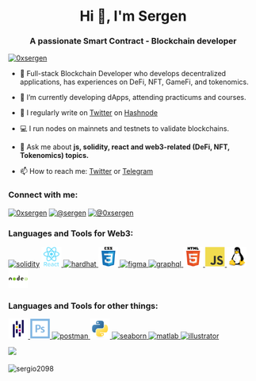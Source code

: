 <h1 align="center">Hi 👋, I'm Sergen</h1>
<h3 align="center">A passionate Smart Contract - Blockchain developer</h3>

<p align="left"> <a href="https://twitter.com/0xsergen" target="blank"><img src="https://img.shields.io/twitter/follow/0xsergen?logo=twitter&style=for-the-badge" alt="0xsergen" /></a> </p>

- 🔭 Full-stack Blockchain Developer who develops decentralized applications, has experiences on DeFi, NFT, GameFi, and tokenomics.

- 🌱 I’m currently developing dApps, attending practicums and courses.

- 📝 I regularly write on [Twitter](https://twitter.com/0xsergen) on [Hashnode](sergen.hashnode.dev/)

- 💻 I run nodes on mainnets and testnets to validate blockchains.

- 💬 Ask me about **js, solidity, react and web3-related (DeFi, NFT, Tokenomics) topics.**

- 📫 How to reach me: [Twitter](https://twitter.com/0xsergen) or [Telegram](https://t.me/sergen0x)

<h3 align="left">Connect with me:</h3>
<p align="left">
<a href="https://twitter.com/0xsergen" target="blank"><img align="center" src="https://raw.githubusercontent.com/rahuldkjain/github-profile-readme-generator/master/src/images/icons/Social/twitter.svg" alt="0xsergen" height="30" width="40" /></a>
<a href="https://hashnode.com/@sergen" target="blank"><img align="center" src="https://raw.githubusercontent.com/rahuldkjain/github-profile-readme-generator/master/src/images/icons/Social/hashnode.svg" alt="@sergen" height="30" width="40" /></a>
<a href="https://medium.com/@0xsergen" target="blank"><img align="center" src="https://raw.githubusercontent.com/rahuldkjain/github-profile-readme-generator/master/src/images/icons/Social/medium.svg" alt="@0xsergen" height="30" width="40" /></a>
</p>

<h3 align="left">Languages and Tools for Web3:</h3>
<p align="left">  <a href="https://docs.soliditylang.org/" target="_blank" rel="noreferrer"> <img src="https://pbs.twimg.com/media/E0KH3AOX0AQPjKa.png" alt="solidity" height="40"/></a> <a href="https://reactjs.org/" target="_blank" rel="noreferrer"> <img src="https://raw.githubusercontent.com/devicons/devicon/master/icons/react/react-original-wordmark.svg" alt="react" width="40" height="40"/> </a> <a href="https://hardhat.org/" target="_blank" rel="noreferrer"> <img src="https://seeklogo.com/images/H/hardhat-logo-888739EBB4-seeklogo.com.png" alt="hardhat" width="40" height="40"/> </a> <a href="https://www.w3schools.com/css/" target="_blank" rel="noreferrer"> <img src="https://raw.githubusercontent.com/devicons/devicon/master/icons/css3/css3-original-wordmark.svg" alt="css3" width="40" height="40"/> </a> <a href="https://www.figma.com/" target="_blank" rel="noreferrer"> <img src="https://www.vectorlogo.zone/logos/figma/figma-icon.svg" alt="figma" width="40" height="40"/> </a> <a href="https://graphql.org" target="_blank" rel="noreferrer"> <img src="https://www.vectorlogo.zone/logos/graphql/graphql-icon.svg" alt="graphql" width="40" height="40"/> </a> <a href="https://www.w3.org/html/" target="_blank" rel="noreferrer"> <img src="https://raw.githubusercontent.com/devicons/devicon/master/icons/html5/html5-original-wordmark.svg" alt="html5" width="40" height="40"/> </a>  <a href="https://developer.mozilla.org/en-US/docs/Web/JavaScript" target="_blank" rel="noreferrer"> <img src="https://raw.githubusercontent.com/devicons/devicon/master/icons/javascript/javascript-original.svg" alt="javascript" width="40" height="40"/> </a> <a href="https://www.linux.org/" target="_blank" rel="noreferrer"> <img src="https://raw.githubusercontent.com/devicons/devicon/master/icons/linux/linux-original.svg" alt="linux" width="40" height="40"/> </a> <a href="https://nodejs.org" target="_blank" rel="noreferrer"> <img src="https://raw.githubusercontent.com/devicons/devicon/master/icons/nodejs/nodejs-original-wordmark.svg" alt="nodejs" width="40" height="40"/> </a>  </p>

<h3 align="left">Languages and Tools for other things:</h3>
<p align="left"><a href="https://pandas.pydata.org/" target="_blank" rel="noreferrer"> <img src="https://raw.githubusercontent.com/devicons/devicon/2ae2a900d2f041da66e950e4d48052658d850630/icons/pandas/pandas-original.svg" alt="pandas" width="40" height="40"/> </a> <a href="https://www.photoshop.com/en" target="_blank" rel="noreferrer"> <img src="https://raw.githubusercontent.com/devicons/devicon/master/icons/photoshop/photoshop-line.svg" alt="photoshop" width="40" height="40"/> </a> <a href="https://postman.com" target="_blank" rel="noreferrer"> <img src="https://www.vectorlogo.zone/logos/getpostman/getpostman-icon.svg" alt="postman" width="40" height="40"/> </a> <a href="https://www.python.org" target="_blank" rel="noreferrer"> <img src="https://raw.githubusercontent.com/devicons/devicon/master/icons/python/python-original.svg" alt="python" width="40" height="40"/> </a>
<a href="https://seaborn.pydata.org/" target="_blank" rel="noreferrer"> <img src="https://seaborn.pydata.org/_images/logo-mark-lightbg.svg" alt="seaborn" width="40" height="40"/> </a> <a href="https://www.mathworks.com/" target="_blank" rel="noreferrer"> <img src="https://upload.wikimedia.org/wikipedia/commons/2/21/Matlab_Logo.png" alt="matlab" width="40" height="40"/> </a> <a href="https://www.adobe.com/in/products/illustrator.html" target="_blank" rel="noreferrer"> <img src="https://www.vectorlogo.zone/logos/adobe_illustrator/adobe_illustrator-icon.svg" alt="illustrator" width="40" height="40"/> </a></p>

![](https://github-readme-stats.vercel.app/api?username=0xsergen&theme=light&hide_border=false&include_all_commits=true&count_private=true)<br/>

<p><img align="center" src="https://github-readme-stats.vercel.app/api/top-langs?username=0xsergen&show_icons=true&locale=en&layout=compact" alt="sergio2098" /></p>
